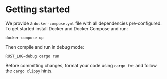 # Getting started
We provide a `docker-compose.yml` file with all dependencies pre-configured. To get started install Docker and Docker Compose and run:
```shell
docker-compose up
```
Then compile and run in debug mode:
```shell
RUST_LOG=debug cargo run
```
Before committing changes, format your code using `cargo fmt` and follow the `cargo clippy` hints.